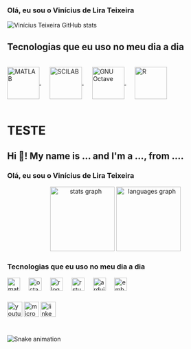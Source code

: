### Olá, eu sou o Vinícius de Lira Teixeira



![Vinícius Teixeira GitHub stats](https://github-readme-stats.vercel.app/api?username=vteixeira007&show_icons=true&theme=highcontrast)


## Tecnologias que eu uso no meu dia a dia

<div style="display: inline_block"><br/>
  <a href="https://www.mathworks.com/products/matlab.html" target="_blank" style="margin-right: 20px;">
    <img align="center" alt="MATLAB" src="https://upload.wikimedia.org/wikipedia/commons/2/21/Matlab_Logo.png" width="75"/>
  </a>
  <a href="https://www.scilab.org/" target="_blank" style="margin-right: 20px;">
    <img align="center" alt="SCILAB" src="https://upload.wikimedia.org/wikipedia/commons/b/b1/Scilab_Logo.png" width="75"/>
  </a>
  <a href="https://www.gnu.org/software/octave/" target="_blank" style="margin-right: 20px;">
    <img align="center" alt="GNU Octave" src="https://upload.wikimedia.org/wikipedia/commons/6/62/Gnu-octave.png" width="75"/>
  </a>
  <a href="https://www.r-project.org/" target="_blank" style="margin-right: 20px;">
    <img align="center" alt="R" src="https://upload.wikimedia.org/wikipedia/commons/c/c1/Rlogo.png" width="75"/>
  </a>
</div><br/>

# TESTE


<h2 align="left">Hi 👋! My name is ... and I'm a ..., from ....</h2>

### Olá, eu sou o Vinícius de Lira Teixeira

<div align="center">
  <img src="https://github-readme-stats.vercel.app/api?username=vteixeira007&hide_title=false&hide_rank=false&show_icons=true&include_all_commits=true&count_private=true&disable_animations=false&theme=dracula&locale=en&hide_border=false" height="150" alt="stats graph"  />
  <img src="https://github-readme-stats.vercel.app/api/top-langs?username=vteixeira007&locale=en&hide_title=false&layout=compact&card_width=320&langs_count=5&theme=dracula&hide_border=false" height="150" alt="languages graph"  />
</div>

### Tecnologias que eu uso no meu dia a dia

<div align="left">
  <img src="https://cdn.jsdelivr.net/gh/devicons/devicon/icons/matlab/matlab-original.svg" height="30" alt="matlab logo"  />
  <img width="12" />
  <img src="https://skillicons.dev/icons?i=octave" height="30" alt="octave logo"  />
  <img width="12" />
  <img src="https://cdn.jsdelivr.net/gh/devicons/devicon/icons/r/r-original.svg" height="30" alt="r logo"  />
  <img width="12" />
  <img src="https://cdn.jsdelivr.net/gh/devicons/devicon/icons/rstudio/rstudio-original.svg" height="30" alt="rstudio logo"  />
  <img width="12" />
  <img src="https://cdn.jsdelivr.net/gh/devicons/devicon/icons/arduino/arduino-original.svg" height="30" alt="arduino logo"  />
  <img width="12" />
  <img src="https://cdn.jsdelivr.net/gh/devicons/devicon/icons/embeddedc/embeddedc-original.svg" height="30" alt="embeddedc logo"  />
</div>

###

<div align="left">
  <img src="https://img.shields.io/static/v1?message=Youtube&logo=youtube&label=&color=FF0000&logoColor=white&labelColor=&style=for-the-badge" height="35" alt="youtube logo"  />
  <img src="https://img.shields.io/static/v1?message=Outlook&logo=microsoft-outlook&label=&color=0078D4&logoColor=white&labelColor=&style=for-the-badge" height="35" alt="microsoft-outlook logo"  />
  <img src="https://img.shields.io/static/v1?message=LinkedIn&logo=linkedin&label=&color=0077B5&logoColor=white&labelColor=&style=for-the-badge" height="35" alt="linkedin logo"  />
</div>

###

<br clear="both">

<img src="https://raw.githubusercontent.com/vteixeira007/vteixeira007/output/snake.svg" alt="Snake animation" />

###



